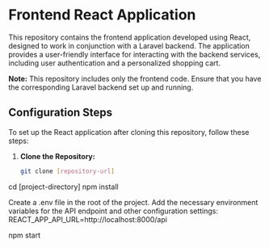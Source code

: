 # Frontend React Application

This repository contains the frontend application developed using React, designed to work in conjunction with a Laravel backend. The application provides a user-friendly interface for interacting with the backend services, including user authentication and a personalized shopping cart.

**Note:** This repository includes only the frontend code. Ensure that you have the corresponding Laravel backend set up and running.

## Configuration Steps

To set up the React application after cloning this repository, follow these steps:

1. **Clone the Repository:**

   ```bash
   git clone [repository-url]
cd [project-directory]
npm install

Create a .env file in the root of the project.
Add the necessary environment variables for the API endpoint and other configuration settings:
REACT_APP_API_URL=http://localhost:8000/api

npm start


